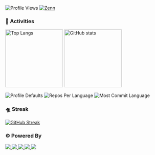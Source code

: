<p>
  <img alt="Profile Views" src="https://komarev.com/ghpvc/?username=ksaito422&color=blue&label=Views" />
  <a href="https://zenn.dev/saito9" rel="nofollow noopener" target="_blank">
      <img alt="Zenn" src="https://img.shields.io/badge/zenn-000?logo=zenn&style=flat" />
  </a>
</p>

### 👻 Activities
<p align="left">
  <img alt="Top Langs" height="180px" src="https://github-readme-stats-git-masterrstaa-rickstaa.vercel.app/api/top-langs/?username=ksaito422&layout=compact&theme=tokyonight" />
  <img alt="GitHub stats" height="180px" src="https://github-readme-stats-git-masterrstaa-rickstaa.vercel.app/api?username=ksaito422&theme=tokyonight&show_icons=true" />
</p>

<p align="left">
  <img alt="Profile Defaults" src="http://github-profile-summary-cards.vercel.app/api/cards/profile-details?username=ksaito422&theme=tokyonight" />
  <img alt="Repos Per Language" src="http://github-profile-summary-cards.vercel.app/api/cards/repos-per-language?username=ksaito422&theme=tokyonight" />
  <img alt="Most Commit Language" src="http://github-profile-summary-cards.vercel.app/api/cards/most-commit-language?username=ksaito422&theme=tokyonight" />
</p>

### 🛸 Streak
[![GitHub Streak](http://github-readme-streak-stats.herokuapp.com?user=ksaito422&theme=tokyonight&mode=weekly)](https://git.io/streak-stats)

### ⚙️ Powered By
<p>
  <a href="https://shields.io/" rel="nofollow noopener" target="_blank">
      <img src="https://img.shields.io/badge/shields.io-000?logo=shields.io&style=flat">
  </a>
  <a href="https://github.com/anuraghazra/github-readme-stats" rel="nofollow noopener" target="_blank">
      <img src="https://img.shields.io/badge/-anuraghazra/github--readme--stats-000?logo=github&style=flat">
  </a>
  <a href="https://github.com/vn7n24fzkq/github-profile-summary-cards" rel="nofollow noopener" target="_blank">
      <img src="https://img.shields.io/badge/-vn7n24fzkq/github--profile--summary--cards-000?logo=github&style=flat">
  </a>
  <a href="https://github.com/antonkomarev/github-profile-views-counter" rel="nofollow noopener" target="_blank">
      <img src="https://img.shields.io/badge/-antonkomarev/github--profile--views--counter-000?logo=github&style=flat">
  </a>
  <a href="https://github.com/denvercoder1/github-readme-streak-stats" rel="nofollow noopener" target="_blank">
      <img src="https://img.shields.io/badge/-denvercoder1/github--readme--streak--stats-000?logo=github&style=flat">
  </a>
</p>
